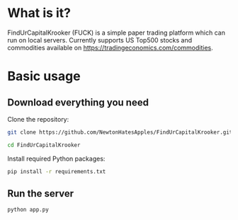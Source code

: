 # What is it? 
FindUrCapitalKrooker (FUCK) is a simple paper trading platform which can run on local servers. Currently supports US Top500 stocks and commodities available on https://tradingeconomics.com/commodities.
# Basic usage
## Download everything you need
Clone the repository:

```bash
git clone https://github.com/NewtonHatesApples/FindUrCapitalKrooker.git
```
```bash
cd FindUrCapitalKrooker
```
Install required Python packages:

```bash
pip install -r requirements.txt
```
## Run the server
```bash
python app.py
```
